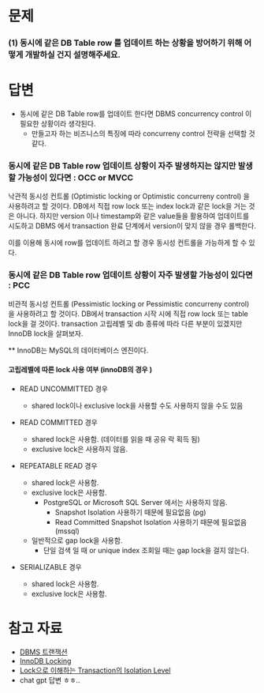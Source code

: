 # 문제

### (1) 동시에 같은 DB Table row 를 업데이트 하는 상황을 방어하기 위해 어떻게 개발하실 건지 설명해주세요.

# 답변

- 동시에 같은 DB Table row를 업데이트 한다면 DBMS concurrency control 이 필요한 상황이라 생각된다.
  - 만들고자 하는 비즈니스의 특징에 따라 concurreny control 전략을 선택할 것 같다.

### 동시에 같은 DB Table row 업데이트 상황이 자주 발생하지는 않지만 발생할 가능성이 있다면 : OCC or MVCC

낙관적 동시성 컨트롤 (Optimistic locking or Optimistic concurreny control) 을 사용하려고 할 것이다.
DB에서 직접 row lock 또는 index lock과 같은 lock을 거는 것은 아니다.
하지만 version 이나 timestamp와 같은 value들을 활용하여 업데이트를 시도하고
DBMS 에서 transaction 완료 단계에서 version이 맞지 않을 경우 롤백한다.

이를 이용해 동시에 row를 업데이트 하려고 할 경우 동시성 컨트롤을 가능하게 할 수 있다.


### 동시에 같은 DB Table row 업데이트 상황이 자주 발생할 가능성이 있다면 : PCC

비관적 동시성 컨트롤 (Pessimistic locking or Pessimistic concurreny control) 을 사용하려고 할 것이다.
DB에서 transaction 시작 시에 직접 row lock 또는 table lock을 걸 것이다.
transaction 고립레벨 및 db 종류에 따라 다른 부분이 있겠지만 InnoDB lock을 살펴보자.

** InnoDB는 MySQL의 데이터베이스 엔진이다.

#### 고립레벨에 따른 lock 사용 여부 (innoDB의 경우 )

- READ UNCOMMITTED 경우
  - shared lock이나 exclusive lock을 사용할 수도 사용하지 않을 수도 있음

- READ COMMITTED 경우
  - shared lock은 사용함. (데이터를 읽을 때 공유 락 획득 됨)
  - exclusive lock은 사용하지 않음.

- REPEATABLE READ 경우
  - shared lock은 사용함.
  - exclusive lock은 사용함.
    - PostgreSQL or Microsoft SQL Server 에서는 사용하지 않음.
      - Snapshot Isolation 사용하기 때문에 필요없음 (pg)
      - Read Committed Snapshot Isolation 사용하기 때문에 필요없음(mssql)
  - 일반적으로 gap lock을 사용함. 
    - 단일 검색 일 때 or unique index 조회일 때는 gap lock을 걸지 않는다.

- SERIALIZABLE 경우
  - shared lock은 사용함.
  - exclusive lock은 사용함.




# 참고 자료

- [DBMS 트랜잭션](https://inpa.tistory.com/entry/MYSQL-%F0%9F%93%9A-%ED%8A%B8%EB%9E%9C%EC%9E%AD%EC%85%98Transaction-%EC%9D%B4%EB%9E%80-%F0%9F%92%AF-%EC%A0%95%EB%A6%AC#:~:text=Insert%20%EB%AC%B8%EC%9D%84%20%EC%82%AC%EC%9A%A9%ED%95%98%EC%97%AC,%ED%95%98%EB%82%98%EC%9D%98%20%ED%8A%B8%EB%9E%9C%EC%9E%AD%EC%85%98%EC%9D%B4%EB%9D%BC%20%ED%95%9C%EB%8B%A4.)
- [InnoDB Locking](https://dev.mysql.com/doc/refman/8.0/en/innodb-locking.html)
- [Lock으로 이해하는 Transaction의 Isolation Level](https://suhwan.dev/2019/06/09/transaction-isolation-level-and-lock/)
- chat gpt 답변 ㅎㅎ..